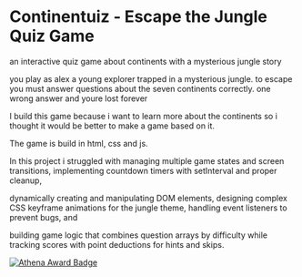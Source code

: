 # Continentuiz - Escape the Jungle Quiz Game

an interactive quiz game about continents with a mysterious jungle story


you play as alex a young explorer trapped in a mysterious jungle. to escape you must answer questions about the seven continents correctly. one wrong answer and youre lost forever


I build this game because i want to learn more about the continents so i thought it would be better to make a game based on it.

The game is build in html, css and js. 

In this project i struggled with managing multiple game states and screen transitions, implementing countdown timers with setInterval and proper cleanup, 

dynamically creating and manipulating DOM elements, designing complex CSS keyframe animations for the jungle theme, handling event listeners to prevent bugs, and 

building game logic that combines question arrays by difficulty while tracking scores with point deductions for hints and skips.

[![Athena Award Badge](https://img.shields.io/endpoint?url=https%3A%2F%2Faward.athena.hackclub.com%2Fapi%2Fbadge)](https://award.athena.hackclub.com?utm_source=readme)
